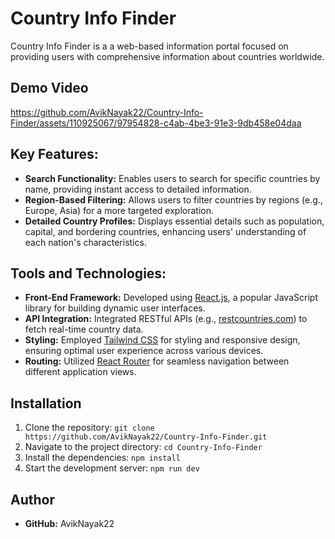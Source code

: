 # Country Info Finder

Country Info Finder is a a web-based information portal focused on providing users with comprehensive information about countries worldwide.
## Demo Video




https://github.com/AvikNayak22/Country-Info-Finder/assets/110925067/97954828-c4ab-4be3-91e3-9db458e04daa



## Key Features:

- **Search Functionality:** Enables users to search for specific countries by name, providing instant access to detailed information.
- **Region-Based Filtering:** Allows users to filter countries by regions (e.g., Europe, Asia) for a more targeted exploration.
- **Detailed Country Profiles:** Displays essential details such as population, capital, and bordering countries, enhancing users' understanding of each nation's characteristics.

## Tools and Technologies:

- **Front-End Framework:** Developed using [React.js](https://react.dev/), a popular JavaScript library for building dynamic user interfaces.
- **API Integration:** Integrated RESTful APIs (e.g., [restcountries.com](https://restcountries.com/)) to fetch real-time country data.
- **Styling:** Employed [Tailwind CSS](https://tailwindcss.com/) for styling and responsive design, ensuring optimal user experience across various devices.
- **Routing:** Utilized [React Router](https://reactrouter.com/en/main) for seamless navigation between different application views.

## Installation

1. Clone the repository: `git clone https://github.com/AvikNayak22/Country-Info-Finder.git`
2. Navigate to the project directory: `cd Country-Info-Finder`
3. Install the dependencies: `npm install`
4. Start the development server: `npm run dev`



## Author
- **GitHub:** AvikNayak22

